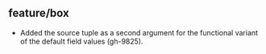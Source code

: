 ## feature/box

* Added the source tuple as a second argument for the functional variant of the
  default field values (gh-9825).
